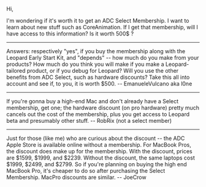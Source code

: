 Hi,

I'm wondering if it's worth it to get an ADC Select Membership. I want to learn about new stuff such as CoreAnimation. If I get that membership, will I have access to this information? Is it worth 500$ ?

----

Answers: respectively "yes", if you buy the membership along with the Leopard Early Start Kit, and "depends" -- how much do you make from your products? How much do you think you will make if you make a Leopard-tailored product, or if you debug for Leopard? Will you use the other benefits from ADC Select, such as hardware discounts? Take this all into account and see if, to you, it is worth $500. -- EmanueleVulcano aka l0ne

----

If you're gonna buy a high-end Mac and don't already have a Select membership, get one; the hardware discount (on pro hardware) pretty much cancels out the cost of the membership, plus you get access to Leopard beta and presumably other stuff. -- RobRix (not a select member)

----

Just for those (like me) who are curious about the discount -- the ADC Apple Store is available online without a membership.  For MacBook Pros, the discount does make up for the membership.  With the discount, prices are $1599, $1999, and $2239.  Without the discount, the same laptops cost $1999, $2499, and $2799.  So if you're planning on buying the high end MacBook Pro, it's cheaper to do so after purchasing the Select Membership.  MacPro discounts are similar. -- JoeCrow
